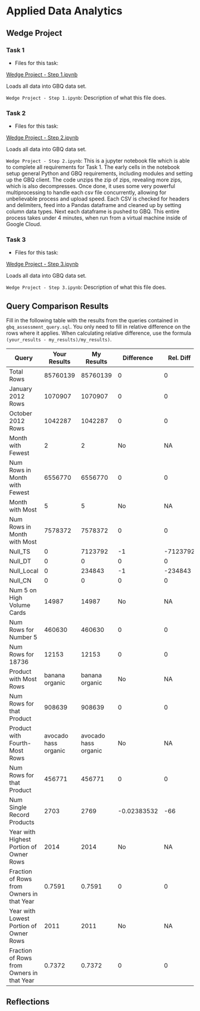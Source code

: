 
# Applied Data Analytics

## Wedge Project

<!-- Any general commentary you'd like to say about the project --> 

### Task 1

* Files for this task: 
<!--  List of file or files here  --> 
[Wedge Project - Step 1.ipynb](https://github.com/SilentAccordion/BMKT670.V60-72020-Fall2022-Wedge-Project/blob/main/Wedge%20Project%20-%20Step%201.ipynb)

Loads all data into GBQ data set.

`Wedge Project - Step 1.ipynb`: 
Description of what this file does.

<!--  Repeat for each file  --> 



### Task 2

* Files for this task: 
<!--  List of file or files here  --> 
[Wedge Project - Step 2.ipynb](https://github.com/SilentAccordion/BMKT670.V60-72020-Fall2022-Wedge-Project/blob/main/Wedge%20Project%20-%20Step%202.ipynb)


Loads all data into GBQ data set.

`Wedge Project - Step 2.ipynb`: 
This is a jupyter notebook file which is able to complete all requirements for Task 1. The early cells in the notebook setup general Python and GBQ requirements, including modules and setting up the GBQ client. The code unzips the zip of zips, revealing more zips, which is also decompresses. Once done, it uses some very powerful multiprocessing to handle each csv file concurrently, allowing for unbelievable process and upload speed. Each CSV is checked for headers and delimiters, feed into a Pandas dataframe and cleaned up by setting column data types. Next each dataframe is pushed to GBQ. This entire process takes under 4 minutes, when run from a virtual machine inside of Google Cloud.

<!--  Repeat for each file  --> 
	

### Task 3

* Files for this task: 
<!--  List of file or files here  --> 
[Wedge Project - Step 3.ipynb](https://github.com/SilentAccordion/BMKT670.V60-72020-Fall2022-Wedge-Project/blob/main/Wedge%20Project%20-%20Step%203.ipynb)


Loads all data into GBQ data set.

`Wedge Project - Step 3.ipynb`: 
Description of what this file does.

<!--  Repeat for each file  --> 


## Query Comparison Results

Fill in the following table with the results from the 
queries contained in `gbq_assessment_query.sql`. You only
need to fill in relative difference on the rows where it applies. 
When calculating relative difference, use the formula 
` (your_results - my_results)/my_results)`. 



|  Query  |  Your Results  |  My Results | Difference | Rel. Diff |
|---|---|---|---|---|
| Total Rows  |85760139|85760139|0|0|
| January 2012 Rows  |1070907|1070907|0|0|
| October 2012 Rows  |1042287|1042287|0|0|
| Month with Fewest  |2|2| No  | NA  |
| Num Rows in Month with Fewest  |6556770|6556770|0|0|
| Month with Most  |5|5| No  | NA  |
| Num Rows in Month with Most  |7578372|7578372|0|0|
| Null_TS  |0|7123792|-1|-7123792|
| Null_DT  |0|0|0|0|
| Null_Local  |0|234843|-1|-234843|
| Null_CN  |0|0|0|0|
| Num 5 on High Volume Cards  |14987|14987| No  | NA  |
| Num Rows for Number 5 |460630|460630|0|0|
| Num Rows for 18736  |12153|12153|0|0|
| Product with Most Rows  |   banana organic|   banana organic| No  | NA  |
| Num Rows for that Product  |908639|908639|0|0|
| Product with Fourth-Most Rows  |   avocado hass organic|   avocado hass organic| No  | NA  |
| Num Rows for that Product  |456771|456771|0|0|
| Num Single Record Products  |2703|2769|-0.02383532|-66|
| Year with Highest Portion of Owner Rows  |2014|2014| No  | NA |
| Fraction of Rows from Owners in that Year  |0.7591|0.7591|0|0|
| Year with Lowest Portion of Owner Rows  |2011|2011| No  | NA |
| Fraction of Rows from Owners in that Year  |0.7372|0.7372|0|0|

## Reflections

<!-- I'd love to get 100-200 words on your experience doing the Wedge Project --> 
